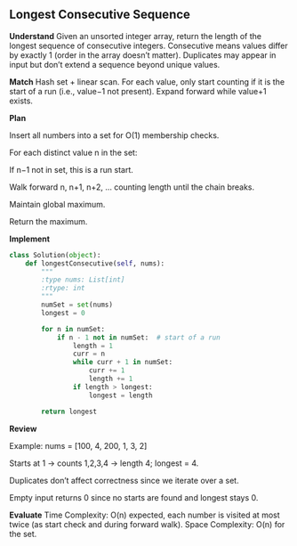 ## Longest Consecutive Sequence
**Understand**
Given an unsorted integer array, return the length of the longest sequence of consecutive integers. Consecutive means values differ by exactly 1 (order in the array doesn’t matter). Duplicates may appear in input but don’t extend a sequence beyond unique values.

**Match**
Hash set + linear scan. For each value, only start counting if it is the start of a run (i.e., value−1 not present). Expand forward while value+1 exists.

**Plan**

Insert all numbers into a set for O(1) membership checks.

For each distinct value n in the set:

If n−1 not in set, this is a run start.

Walk forward n, n+1, n+2, … counting length until the chain breaks.

Maintain global maximum.

Return the maximum.

**Implement**
```python
class Solution(object):
    def longestConsecutive(self, nums):
        """
        :type nums: List[int]
        :rtype: int
        """
        numSet = set(nums)
        longest = 0

        for n in numSet:
            if n - 1 not in numSet:  # start of a run
                length = 1
                curr = n
                while curr + 1 in numSet:
                    curr += 1
                    length += 1
                if length > longest:
                    longest = length

        return longest
```
**Review**

Example: nums = [100, 4, 200, 1, 3, 2]

Starts at 1 → counts 1,2,3,4 → length 4; longest = 4.

Duplicates don’t affect correctness since we iterate over a set.

Empty input returns 0 since no starts are found and longest stays 0.

**Evaluate**
Time Complexity: O(n) expected, each number is visited at most twice (as start check and during forward walk).
Space Complexity: O(n) for the set.